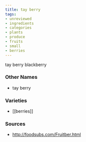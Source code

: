 ```yaml
---
title: tay berry
tags:
- unreviewed
- ingredients
- categories
- plants
- produce
- fruits
- small
- berries
---
```

tay berry blackberry

### Other Names

* tay berry

### Varieties

* [[berries]]

### Sources
* http://foodsubs.com/Fruitber.html
